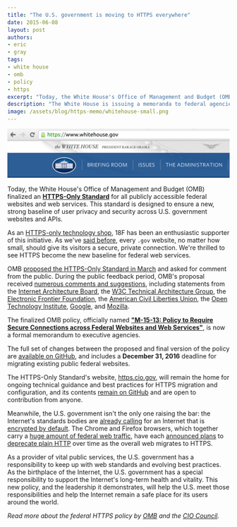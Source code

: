 ```yaml
---
title: "The U.S. government is moving to HTTPS everywhere"
date: 2015-06-08
layout: post
authors:
- eric
- gray
tags:
- white house
- omb
- policy
- https
excerpt: "Today, the White House's Office of Management and Budget (OMB) finalized an HTTPS-Only Standard for all publicly accessible federal websites and web services. This standard is designed to ensure a new, strong baseline of user privacy and security across U.S. government websites and APIs."
description: "The White House is issuing a memoranda to federal agencies mandating the use of HTTPS for all public federal websites and APIs."
image: /assets/blog/https-memo/whitehouse-small.png
---
```


[![whitehouse.gov screenshot](/assets/blog/https-memo/whitehouse.png)](https://www.whitehouse.gov/sites/default/files/omb/memoranda/2015/m-15-13.pdf)

Today, the White House's Office of Management and Budget (OMB) finalized an **[HTTPS-Only Standard](https://https.cio.gov/)** for all publicly accessible federal websites and web services. This standard is designed to ensure a new, strong baseline of user privacy and security across U.S. government websites and APIs.

As an [HTTPS-only technology shop](https://18f.gsa.gov/2014/11/13/why-we-use-https-in-every-gov-website-we-make/), 18F has been an enthusiastic supporter of this initiative. As we've [said before](https://18f.gsa.gov/2015/02/09/the-first-gov-domains-hardcoded-into-your-browser-as-all-https/), every `.gov` website, no matter how small, should give its visitors a secure, private connection. We're thrilled to see HTTPS become the new baseline for federal web services.

OMB [proposed the HTTPS-Only Standard in March](https://18f.gsa.gov/2015/03/17/for-public-comment-the-https-only-standard/) and asked for comment from the public. During the public feedback period, OMB's proposal received [numerous comments and suggestions](https://github.com/GSA/https/issues?utf8=%E2%9C%93&q=label%3A%22Public+Comment%22+), including statements from the [Internet Architecture Board](https://www.iab.org/documents/correspondence-reports-documents/2015-2/iab-comments-on-the-https-only-standard/), the [W3C Technical Architecture Group](https://github.com/GSA/https/issues/94), the [Electronic Frontier Foundation](https://www.eff.org/deeplinks/2015/04/the-federal-https-only-standard), the [American Civil Liberties Union](https://www.aclu.org/sites/default/files/field_document/aclu_comment_on_https_only_standard_-_submitted.pdf), the [Open Technology Institute](https://github.com/GSA/https/issues/103), [Google](https://github.com/GSA/https/issues/104), and [Mozilla](https://github.com/GSA/https/issues/83).

The finalized OMB policy, officially named **["M-15-13: Policy to Require Secure Connections across Federal Websites and Web Services"](https://www.whitehouse.gov/sites/default/files/omb/memoranda/2015/m-15-13.pdf)**, is now a formal memorandum to executive agencies.

The full set of changes between the proposed and final version of the policy are [available on GitHub](https://github.com/GSA/https/pull/108), and includes a **December 31, 2016** deadline for migrating existing public federal websites.

The HTTPS-Only Standard's website, [https.cio.gov](https://https.cio.gov), will remain the home for ongoing technical guidance and best practices for HTTPS migration and configuration, and its contents [remain on GitHub](https://github.com/gsa/https) and are open to contribution from anyone.

Meanwhile, the U.S. government isn't the only one raising the bar: the Internet's standards bodies are [already calling](http://www.w3.org/2001/tag/doc/web-https) for an Internet that is [encrypted by default](http://www.internetsociety.org/news/internet-society-commends-internet-architecture-board-recommendation-encryption-default). The Chrome and Firefox browsers, which together carry a [huge amount of federal web traffic](https://analytics.usa.gov/), have each [announced plans](https://www.chromium.org/Home/chromium-security/marking-http-as-non-secure) to [deprecate plain HTTP](https://blog.mozilla.org/security/2015/04/30/deprecating-non-secure-http/) over time as the overall web migrates to HTTPS.

As a provider of vital public services, the U.S. government has a responsibility to keep up with web standards and evolving best practices. As the birthplace of the Internet, the U.S. government has a special responsibility to support the Internet's long-term health and vitality. This new policy, and the leadership it demonstrates, will help the U.S. meet those responsibilities and help the Internet remain a safe place for its users around the world.

_Read more about the federal HTTPS policy by [OMB](https://www.whitehouse.gov/blog/2015/06/08/https-everywhere-government) and the [CIO Council](https://cio.gov/https-everywhere-for-government/)._
